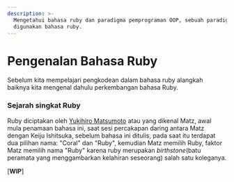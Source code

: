 ```yaml
---
description: >-
  Mengetahui bahasa ruby dan paradigma pemprograman OOP, sebuah paradigma yang
  digunakan bahasa ruby.
---
```


# Pengenalan Bahasa Ruby

Sebelum kita mempelajari pengkodean dalam bahasa ruby alangkah baiknya kita mengenal dahulu perkembangan bahasa Ruby.

### Sejarah singkat Ruby

Ruby diciptakan oleh [Yukihiro Matsumoto](https://en.wikipedia.org/wiki/Yukihiro_Matsumoto) atau yang dikenal Matz,  awal mula penamaan bahasa ini, saat sesi percakapan daring antara Matz dengan Keiju Ishitsuka, sebelum bahasa ini ditulis, pada saat itu terdapat dua pilihan nama: "Coral" dan "Ruby", kemudian Matz memilih Ruby, faktor Matz memilih nama "Ruby" karena ruby merupakan _birthstone_\(batu peramata yang menggambarkan kelahiran seseorang\) salah satu koleganya.  
  
\[**WIP**\]



